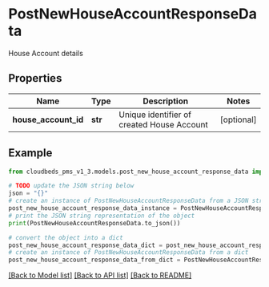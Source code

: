 # PostNewHouseAccountResponseData

House Account details

## Properties

Name | Type | Description | Notes
------------ | ------------- | ------------- | -------------
**house_account_id** | **str** | Unique identifier of created House Account | [optional] 

## Example

```python
from cloudbeds_pms_v1_3.models.post_new_house_account_response_data import PostNewHouseAccountResponseData

# TODO update the JSON string below
json = "{}"
# create an instance of PostNewHouseAccountResponseData from a JSON string
post_new_house_account_response_data_instance = PostNewHouseAccountResponseData.from_json(json)
# print the JSON string representation of the object
print(PostNewHouseAccountResponseData.to_json())

# convert the object into a dict
post_new_house_account_response_data_dict = post_new_house_account_response_data_instance.to_dict()
# create an instance of PostNewHouseAccountResponseData from a dict
post_new_house_account_response_data_from_dict = PostNewHouseAccountResponseData.from_dict(post_new_house_account_response_data_dict)
```
[[Back to Model list]](../README.md#documentation-for-models) [[Back to API list]](../README.md#documentation-for-api-endpoints) [[Back to README]](../README.md)



